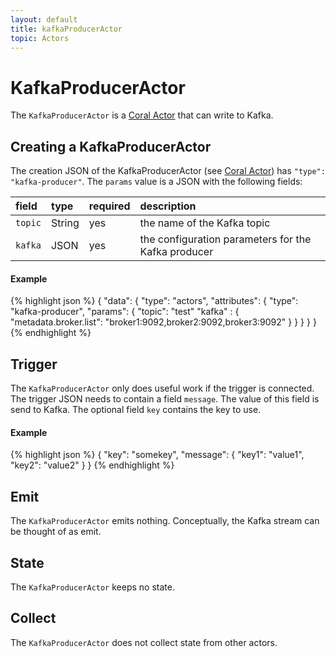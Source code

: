 ```yaml
---
layout: default
title: kafkaProducerActor
topic: Actors
---
```

<!--
   Licensed to the Apache Software Foundation (ASF) under one or more
   contributor license agreements.  See the NOTICE file distributed with
   this work for additional information regarding copyright ownership.
   The ASF licenses this file to You under the Apache License, Version 2.0
   (the "License"); you may not use this file except in compliance with
   the License.  You may obtain a copy of the License at

       http://www.apache.org/licenses/LICENSE-2.0

   Unless required by applicable law or agreed to in writing, software
   distributed under the License is distributed on an "AS IS" BASIS,
   WITHOUT WARRANTIES OR CONDITIONS OF ANY KIND, either express or implied.
   See the License for the specific language governing permissions and
   limitations under the License.
-->

# KafkaProducerActor
The `KafkaProducerActor` is a [Coral Actor](/coral/docs/Overview-Actors.html) that can write to Kafka.

## Creating a KafkaProducerActor
The creation JSON of the KafkaProducerActor (see [Coral Actor](/coral/docs/Overview-Actors.html)) has `"type": "kafka-producer"`.
The `params` value is a JSON with the following fields:

field  | type | required | description
:----- | :---- | :--- | :------------
`topic` | String | yes| the name of the Kafka topic
`kafka` | JSON | yes | the configuration parameters for the Kafka producer

#### Example
{% highlight json %}
{
  "data": {
    "type": "actors",
    "attributes": {
      "type": "kafka-producer",
      "params": {
        "topic": "test"
        "kafka" : {
          "metadata.broker.list": "broker1:9092,broker2:9092,broker3:9092"
        }
      }
    }
  }
}
{% endhighlight %}

## Trigger
The `KafkaProducerActor` only does useful work if the trigger is connected. The trigger JSON needs to contain a field `message`.
The value of this field is send to Kafka. The optional field `key` contains the key to use.

#### Example
{% highlight json %}
{
    "key": "somekey",
    "message": {
        "key1": "value1",
        "key2": "value2"
    }
}
{% endhighlight %}

## Emit
The `KafkaProducerActor` emits nothing.
Conceptually, the Kafka stream can be thought of as emit.

## State
The `KafkaProducerActor` keeps no state.

## Collect
The `KafkaProducerActor` does not collect state from other actors.